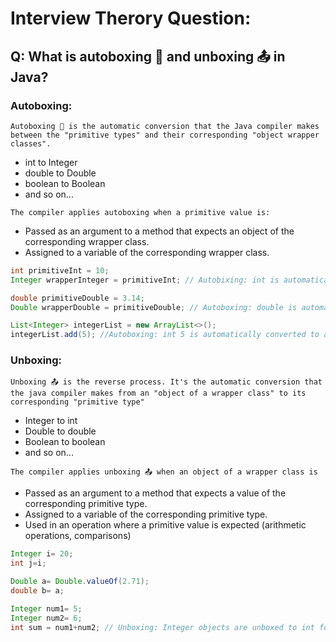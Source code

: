 # Interview Therory Question:
## Q: What is autoboxing 🧰 and unboxing 📤 in Java?
### Autoboxing:
```
Autoboxing 🧰 is the automatic conversion that the Java compiler makes between the "primitive types" and their corresponding "object wrapper classes".
```
- int to Integer
- double to Double
- boolean to Boolean
- and so on...
```
The compiler applies autoboxing when a primitive value is:
```
- Passed as an argument to a method that expects an object of the corresponding wrapper class.
- Assigned to a variable of the corresponding wrapper class.
```java
int primitiveInt = 10;
Integer wrapperInteger = primitiveInt; // Autobixing: int is automatically converted to Integer

double primitiveDouble = 3.14;
Double wrapperDouble = primitiveDouble; // Autoboxing: double is automatically converted to Double

List<Integer> integerList = new ArrayList<>();
integerList.add(5); //Autoboxing: int 5 is automatically converted to an Integer object  
```
### Unboxing:
```
Unboxing 📤 is the reverse process. It's the automatic conversion that the java compiler makes from an "object of a wrapper class" to its corresponding "primitive type" 
```
- Integer to int
- Double to double
- Boolean to boolean
- and so on...
```
The compiler applies unboxing 📤 when an object of a wrapper class is
```
- Passed as an argument to a method that expects a value of the corresponding primitive type.
- Assigned to a variable of the corresponding primitive type.
- Used in an operation where a primitive value is expected (arithmetic operations, comparisons)
```java
Integer i= 20;
int j=i;

Double a= Double.valueOf(2.71);
double b= a;

Integer num1= 5;
Integer num2= 6;
int sum = num1+num2; // Unboxing: Integer objects are unboxed to int for addition
```
